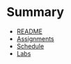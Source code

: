 # Summary

* [README](README.md)
* [Assignments](assignments.md)
* [Schedule](schedule.md)
* [Labs](labs.md)
